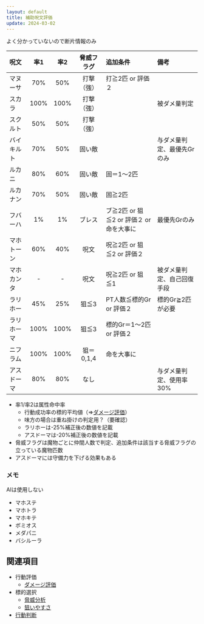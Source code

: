 ```yaml
---
layout: default
title: 補助呪文評価
update: 2024-03-02
---
```


よく分かっていないので断片情報のみ


| 呪文       | 率1 | 率2 | 脅威フラグ | 追加条件  | 備考 |
|:-----------|:---:|:---:|:----------:|:----------|:-----|
| マヌーサ   | 70% | 50% | 打撃（強） | 打≧2匹 or 評価２ |
| スカラ     |100% |100% | 打撃（強） |  | 被ダメ量判定 |
| スクルト   | 50% | 50% | 打撃（強） |  |
| バイキルト | 70% | 50% | 固い敵     |  | 与ダメ量判定、最優先Grのみ |
| ルカニ     | 80% | 60% | 固い敵     | 固＝1～2匹 |
| ルカナン   | 70% | 50% | 固い敵     | 固≧2匹  |
| フバーハ   |  1% |  1% | ブレス     | ブ≧2匹 or 狙≦2 or 評価２ or 命を大事に | 最優先Grのみ |
| マホトーン | 60% | 40% | 呪文       | 呪≧2匹 or 狙≦2 or 評価２ |
| マホカンタ |  -  |  -  | 呪文       | 呪≧2匹 or 狙≦1 | 被ダメ量判定、自己回復手段 |
| ラリホー   | 45% | 25% | 狙≦3      | PT人数≦標的Gr or 評価２ | 標的Gr≧2匹が必要
| ラリホーマ |100% |100% | 狙≦3      | 標的Gr＝1～2匹 or 評価２ |
| ニフラム   |100% |100% | 狙＝0,1,4  | 命を大事に |
| アスドーマ | 80% | 80% | なし       |  | 与ダメ量判定、使用率30% |

* 率1/率2は属性命中率
	* 行動成功率の標的平均値（⇒[ダメージ評価](ai_damage.md)）
	* 味方の場合は重ね掛けの判定用？（要確認）
	* ラリホーは-25%補正後の数値を記載
	* アスドーマは-20%補正後の数値を記載
* 脅威フラグは魔物ごとに仲間人数で判定、追加条件は該当する脅威フラグの立っている魔物匹数
* アスドーマには守備力を下げる効果もある

### メモ

AIは使用しない

* マホステ
* マホトラ
* マホキテ
* ボミオス
* メダパニ
* バシルーラ


## 関連項目

* 行動評価
	* [ダメージ評価](ai_damage.md)
* 標的選択
	* [脅威分析](threat_analysis.md)
	* [狙いやすさ](ai_targeting.md)
* [行動判断](ai_flow.md)
